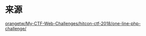 # 来源
[orangetw/My-CTF-Web-Challenges/hitcon-ctf-2018/one-line-php-challenge/](https://github.com/orangetw/My-CTF-Web-Challenges/tree/master/hitcon-ctf-2018/one-line-php-challenge/)